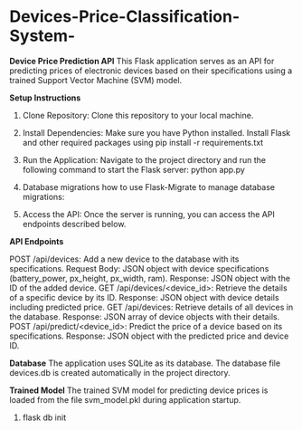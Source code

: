 # Devices-Price-Classification-System-


**Device Price Prediction API**
This Flask application serves as an API for predicting prices of electronic devices based on their specifications using a trained Support Vector Machine (SVM) model.

**Setup Instructions**
1. Clone Repository: Clone this repository to your local machine.
2. Install Dependencies: Make sure you have Python installed. Install Flask and other required packages using pip install -r requirements.txt
3. Run the Application: Navigate to the project directory and run the following command to start the Flask server:
python app.py
4. Database migrations
how to use Flask-Migrate to manage database migrations:

5. Access the API: Once the server is running, you can access the API endpoints described below.

**API Endpoints**

POST /api/devices: Add a new device to the database with its specifications.
Request Body: JSON object with device specifications (battery_power, px_height, px_width, ram).
Response: JSON object with the ID of the added device.
GET /api/devices/<device_id>: Retrieve the details of a specific device by its ID.
Response: JSON object with device details including predicted price.
GET /api/devices: Retrieve details of all devices in the database.
Response: JSON array of device objects with their details.
POST /api/predict/<device_id>: Predict the price of a device based on its specifications.
Response: JSON object with the predicted price and device ID.

**Database**
The application uses SQLite as its database. The database file devices.db is created automatically in the project directory.


**Trained Model**
The trained SVM model for predicting device prices is loaded from the file svm_model.pkl during application startup.


1. flask db init
